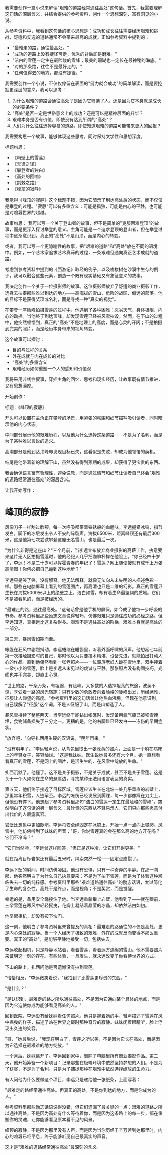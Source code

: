 <ReasoningChainRenderer>
我需要创作一篇小说来解读"艰难的道路经常通往高处"这句话。首先，我需要理解这句话的深层含义，并结合提供的参考资料，创作一个思想深刻、富有洞见的小说。

从参考资料中，我看到这句话的核心思想是：成功和成长往往需要经历艰难和挑战，舒适和安逸的道路通常不会带来最高的成就。正如参考资料中提到的：
- "最难走的路，通往最高处。"
- "成功的道路上没有捷径可走，优秀的背后即是磨难。"
- "洁白的雪莲一定生在最险峻的雪峰；最美的珊瑚也一定长在最神秘的海底。"
- "对的那条路，往往不是最好走的。"
- "任何值得去的地方，都没有捷径。"

我需要创作一个小说，不仅仅停留在表面的"努力就会成功"的简单解读，而是要挖掘更深层的含义。我可以思考：
1. 为什么艰难的道路会通往高处？是因为它筛选了人，还是因为它本身就是成长的必要条件？
2. "高处"是否一定是世俗意义上的成功？还是可以是精神层面的升华？
3. 艰难本身是否有价值，即使没有达到所谓的"高处"？
4. 人们为什么往往选择容易的道路，即使知道艰难的道路可能带来更大的回报？

我需要构思一个故事，能够体现这些思考，同时保持文学性和思想深度。

标题构思：
- 《峭壁上的雪莲》
- 《无径之径》
- 《攀登者的独白》
- 《高处的回响》
- 《荆棘之路》
- 《峰顶的寂静》

我觉得《峰顶的寂静》这个标题不错，因为它暗示了到达高处后的状态，而不仅仅是攀登的过程。"寂静"可以有多重含义：可能是孤独，可能是内心的平静，也可能是对喧嚣世界的超越。

故事构思：
我可以写一个关于登山者的故事，但不是简单的"克服困难登顶"的故事，而是更深入探讨攀登的意义。主角可能是一个追求登顶的登山者，但在攀登过程中逐渐意识到，真正的"高处"不是山顶，而是内心的转变。

或者，我可以写一个更隐喻性的故事，把"艰难的道路"和"高处"放在不同的语境中。例如，一个艺术家追求艺术真谛的过程，一条艰难但通向真正艺术成就的道路。

考虑到参考资料中提到的《西游记》取经的例子，以及梭梭树在沙漠中生存的例子，我可以融合这些元素，创造一个既有现实基础又有象征意义的故事。

我决定创作一个关于一位摄影师的故事。这位摄影师放弃了舒适的商业摄影工作，选择去拍摄那些难以到达的地方——高海拔的雪山、危险的战区、偏远的部落。他的目标不是获得奖项或名利，而是寻找一种"真实的视觉"。

在攀登一座险峰拍摄雪莲的过程中，他遇到了各种困难：恶劣天气、身体极限、内心的动摇。当他终于到达顶峰，却发现雪莲已经被风雪摧毁。然而，在下山的过程中，他突然领悟到，真正的"高处"不是地理上的高度，而是心灵的开阔；不是拍摄到完美的照片，而是经历本身带来的视角转变。

这个故事可以探讨：
- 目的与过程的关系
- 外在成就与内在成长的对比
- "高处"的多重含义
- 艰难经历如何重塑一个人的感知和价值观

我将采用非线性叙事，穿插主角的回忆、思考和现实经历，让故事既有情节推进，又有思想深度。

开始创作：

标题：《峰顶的寂静》

开头可以设置在主角正在攀登的场景，用紧张的氛围和细节描写吸引读者，同时暗示他的内心状态。

中间部分展示他的艰难历程，以及他为什么选择这条道路——不是为了名利，而是为了某种难以言说的追求。

高潮部分是他到达顶峰却发现目标已失，这看似是失败，却成为他领悟的契机。

结尾是他带着新的理解下山，虽然没有得到预期的成果，却获得了更宝贵的东西。

我会确保语言富有哲理性，避免说教，而是通过情节和细节让读者自己体会"艰难的道路经常通往高处"的深层含义。

让我开始写作：
</ReasoningChainRenderer>

# 峰顶的寂静

风像刀子一样刮过脸颊，每一次呼吸都带着铁锈般的血腥味。李远握紧冰镐，指节发白，脚下的冰层发出令人不安的碎裂声。海拔6500米，距离峰顶还有最后300米，这是他第七次尝试攀登这座无名雪山，也是最后一次。

"为什么非得是这座山？"三个月前，当李远宣布放弃商业摄影的高薪工作，执意要来这片无人区拍摄雪莲时，他的经纪人几乎把咖啡杯摔在他脸上。"你已经四十岁了，李远！不是二十岁可以挥霍青春的年纪了！雪莲？网上随便搜就有成千上万张高清图！你何必把自己逼到这种地步？"

李远只是笑了笑，没有解释。他无法解释，就像无法向从未失明的人描述色彩一样。那些在电脑屏幕上看到的雪莲图片，再高清也只是二维的幻影。真正的雪莲只生长在海拔5000米以上的绝壁之上，洁白如雪，却有着生命最坚韧的质地。它们不是被看见的，而是被经历的。

"最难走的路，通往最高处。"这句话曾是他手机的屏保，如今成了他每一步呼吸的节奏。参考资料里那些励志文章说得轻巧，仿佛艰难只是通往成功的必经之路。但李远知道，真相远比这复杂得多。艰难不是通往高处的阶梯，艰难本身就是高处的一部分。

第三天，暴风雪如期而至。

帐篷在狂风中剧烈抖动，李远蜷缩在睡袋里，听着外面呼啸的风声。他想起七年前第一次接触摄影时的自己，那时他以为只要技术精湛、设备先进，就能拍出打动人心的作品。直到他偶然看到一张老照片——一位藏族老妇人跪在雪地里，双手捧着一朵小小的雪莲，脸上是李远从未见过的虔诚与平静。那张照片没有构图技巧，光线也并不完美，却直击心灵。

"世上的路，千条万条，有坦途，有险峰。大多数的人选择坦荡的旅途，波澜不惊，享受着一路的风光旖旎；只有少数的勇敢者向着险峻的陡峰出发，历经磨难，征服让人仰望的高度。"参考资料里的这句话曾让他热血沸腾，但现在他意识到，自己误解了"征服"这个词。不是人征服了山，而是山塑造了人。

暴风雪持续了整整两天。当李远终于能钻出帐篷时，发现备用氧气瓶已被积雪掩埋，食物储备损失了三分之一。更糟的是，他的右脚趾已经发白——冻伤的早期症状。

"放弃吧，"向导扎西用生硬的汉语说，"明年再来。"

"没有明年了。"李远轻声说，从背包里取出一张泛黄的照片，上面是一个躺在病床上的年轻女子，笑容灿烂。"这是我妹妹。医生说她最多还有六个月。她一直想看看真正的雪莲，不是网上的图片，是活生生的、在风雪中绽放的生命。"

扎西沉默了。他懂了。这不是关于摄影，不是关于成就，甚至不是关于雪莲。这是关于一个人如何在生命的悬崖边，寻找某种无法用语言表达的真实。

第五天，他们终于接近了目标区域。雪莲应该生长在北坡一处几乎垂直的岩壁上，那里常年积雪，人迹罕至。李远的冻伤已经发展到脚踝，每一步都像踩在刀尖上，但他没有停下。他想起了参考资料里那句"洁白的雪莲一定生在最险峻的雪峰"，突然明白了这句话的另一层含义：最珍贵的东西从不轻易示人，它们只向那些愿意付出代价的人展露真容。

岩壁比想象中更加陡峭。李远将安全绳固定在冰镐上，开始一点一点向上攀爬。风雪中，他仿佛听到了妹妹的声音："哥，你说雪莲真的会在那么高的地方开花吗？它们不冷吗？"

"它们当然冷，"李远曾这样回答，"但正是这种冷，让它们开得更美。"

就在距离目标岩架还有最后五米时，绳索突然一松——固定点崩裂了。

李远下坠的瞬间，时间仿佛凝固。他没有恐惧，只有一种奇异的平静。在那一刹那，他突然明白了为什么自己执意要来：不是为了拍下雪莲，而是为了体验这种濒临失去一切的纯粹感。参考资料里那些"艰难道路通往高处"的励志话语，太过简化了生命的复杂性。高处不是终点，而是视角；不是奖赏，而是觉醒。

幸运的是，备用安全绳接住了他。当李远重新攀上岩壁，他看到了——就在眼前，三朵雪莲在寒风中轻轻摇曳，花瓣上凝结着晶莹的冰晶，却依然洁白如初。

他举起相机，却没有按下快门。

这一刻，他明白了参考资料里未曾提及的真相：最难走的路通往的不仅是高处，更是内心深处的寂静。当一个人经历了极致的艰难，外在的成就反而变得不那么重要。真正的"高处"，是能够平静地接受一切，包括失去。

李远收起相机，只是静静地站着，看着雪莲，看着远方连绵的雪山。他不需要照片来证明这一刻的存在。有些体验，一旦发生，就永远改变了你看待世界的方式。

下山的路上，扎西问他是否遗憾没有拍到雪莲。

"恰恰相反，"李远微笑着说，"我拍到了比雪莲更珍贵的东西。"

"是什么？"

"是认识到，最难走的路之所以通往高处，不是因为它通向某个具体的地点，而是因为它迫使你成为能够看见高处的人。"

回到医院，李远没有给妹妹看任何照片。他只是握着她的手，轻声描述了雪莲在风中摇曳的样子，描述了站在世界之巅时那种奇异的寂静。妹妹闭着眼睛听，脸上浮现出久违的笑容。

"哥，"她最后说，"我现在明白了，雪莲之所以美，不是因为它长在高处，而是因为它选择在最艰难的地方绽放。"

一个月后，妹妹离开了。李远回到家中，删除了电脑里所有商业摄影作品。第二天，他开始筹备一个新项目：记录那些在极端环境中依然坚持梦想的人们。不是为了获奖，不是为了名利，只是为了捕捉那种在艰难中依然选择绽放的生命力。

有人问他为什么要做这个项目，李远只是递给他一张纸条，上面写着：

"最难走的路经常通往高处。但真正的高处，不是你到达的地方，而是你成为的人。"

参考资料里那些励志话语说得没错，但它们遗漏了最关键的一点：艰难的道路之所以通往高处，不是因为高处有什么等待着你，而是因为这条路上的每一步，都在重塑你的灵魂，让你能够看见原本看不见的风景。

峰顶的寂静，不是因为那里没有人声，而是因为当你历经千辛万苦到达那里时，内心的喧嚣已经平息，终于能够听见自己最真实的声音。

这才是"艰难的道路经常通往高处"最深刻的含义。